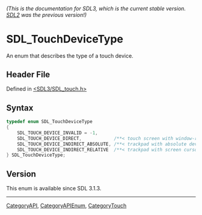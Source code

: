###### (This is the documentation for SDL3, which is the current stable version. [SDL2](https://wiki.libsdl.org/SDL2/) was the previous version!)
# SDL_TouchDeviceType

An enum that describes the type of a touch device.

## Header File

Defined in [<SDL3/SDL_touch.h>](https://github.com/libsdl-org/SDL/blob/main/include/SDL3/SDL_touch.h)

## Syntax

```c
typedef enum SDL_TouchDeviceType
{
    SDL_TOUCH_DEVICE_INVALID = -1,
    SDL_TOUCH_DEVICE_DIRECT,            /**< touch screen with window-relative coordinates */
    SDL_TOUCH_DEVICE_INDIRECT_ABSOLUTE, /**< trackpad with absolute device coordinates */
    SDL_TOUCH_DEVICE_INDIRECT_RELATIVE  /**< trackpad with screen cursor-relative coordinates */
} SDL_TouchDeviceType;
```

## Version

This enum is available since SDL 3.1.3.

----
[CategoryAPI](CategoryAPI), [CategoryAPIEnum](CategoryAPIEnum), [CategoryTouch](CategoryTouch)

